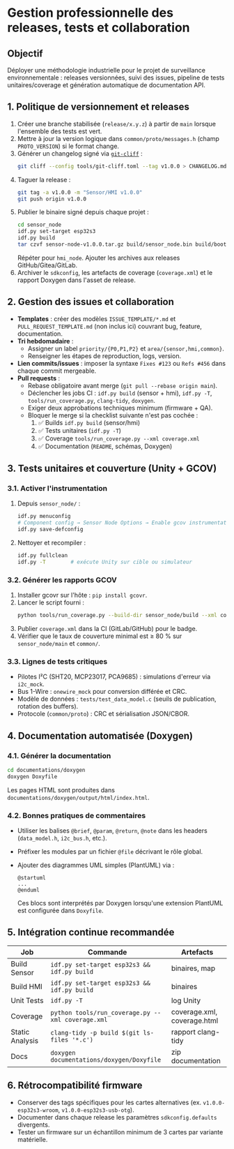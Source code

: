 # Gestion professionnelle des releases, tests et collaboration

## Objectif
Déployer une méthodologie industrielle pour le projet de surveillance environnementale : releases versionnées, suivi des issues,
pipeline de tests unitaires/coverage et génération automatique de documentation API.

## 1. Politique de versionnement et releases

1. Créer une branche stabilisée (`release/x.y.z`) à partir de `main` lorsque l'ensemble des tests est vert.
2. Mettre à jour la version logique dans `common/proto/messages.h` (champ `PROTO_VERSION`) si le format change.
3. Générer un changelog signé via [`git-cliff`](https://github.com/orhun/git-cliff) :
   ```bash
   git cliff --config tools/git-cliff.toml --tag v1.0.0 > CHANGELOG.md
   ```
4. Taguer la release :
   ```bash
   git tag -a v1.0.0 -m "Sensor/HMI v1.0.0"
   git push origin v1.0.0
   ```
5. Publier le binaire signé depuis chaque projet :
   ```bash
   cd sensor_node
   idf.py set-target esp32s3
   idf.py build
   tar czvf sensor-node-v1.0.0.tar.gz build/sensor_node.bin build/bootloader/bootloader.bin build/partition_table/partition-table.bin
   ```
   Répéter pour `hmi_node`. Ajouter les archives aux releases GitHub/Gitea/GitLab.
6. Archiver le `sdkconfig`, les artefacts de coverage (`coverage.xml`) et le rapport Doxygen dans l'asset de release.

## 2. Gestion des issues et collaboration

- **Templates** : créer des modèles `ISSUE_TEMPLATE/*.md` et `PULL_REQUEST_TEMPLATE.md` (non inclus ici) couvrant bug, feature, documentation.
- **Tri hebdomadaire** :
  - Assigner un label `priority/{P0,P1,P2}` et `area/{sensor,hmi,common}`.
  - Renseigner les étapes de reproduction, logs, version.
- **Lien commits/issues** : imposer la syntaxe `Fixes #123` ou `Refs #456` dans chaque commit mergeable.
- **Pull requests** :
  - Rebase obligatoire avant merge (`git pull --rebase origin main`).
  - Déclencher les jobs CI : `idf.py build` (sensor + hmi), `idf.py -T`, `tools/run_coverage.py`, `clang-tidy`, `doxygen`.
  - Exiger deux approbations techniques minimum (firmware + QA).
  - Bloquer le merge si la checklist suivante n'est pas cochée :
    1. ✅ Builds `idf.py build` (sensor/hmi)
    2. ✅ Tests unitaires (`idf.py -T`)
    3. ✅ Coverage `tools/run_coverage.py --xml coverage.xml`
    4. ✅ Documentation (`README`, schémas, Doxygen)

## 3. Tests unitaires et couverture (Unity + GCOV)

### 3.1. Activer l'instrumentation

1. Depuis `sensor_node/` :
   ```bash
   idf.py menuconfig
   # Component config → Sensor Node Options → Enable gcov instrumentation for unit tests
   idf.py save-defconfig
   ```
2. Nettoyer et recompiler :
   ```bash
   idf.py fullclean
   idf.py -T        # exécute Unity sur cible ou simulateur
   ```

### 3.2. Générer les rapports GCOV

1. Installer gcovr sur l'hôte : `pip install gcovr`.
2. Lancer le script fourni :
   ```bash
   python tools/run_coverage.py --build-dir sensor_node/build --xml coverage.xml --html coverage.html
   ```
3. Publier `coverage.xml` dans la CI (GitLab/GitHub) pour le badge.
4. Vérifier que le taux de couverture minimal est ≥ 80 % sur `sensor_node/main` et `common/`.

### 3.3. Lignes de tests critiques

- Pilotes I²C (SHT20, MCP23017, PCA9685) : simulations d'erreur via `i2c_mock`.
- Bus 1-Wire : `onewire_mock` pour conversion différée et CRC.
- Modèle de données : `tests/test_data_model.c` (seuils de publication, rotation des buffers).
- Protocole (`common/proto`) : CRC et sérialisation JSON/CBOR.

## 4. Documentation automatisée (Doxygen)

### 4.1. Générer la documentation

```bash
cd documentations/doxygen
doxygen Doxyfile
```

Les pages HTML sont produites dans `documentations/doxygen/output/html/index.html`.

### 4.2. Bonnes pratiques de commentaires

- Utiliser les balises `@brief`, `@param`, `@return`, `@note` dans les headers (`data_model.h`, `i2c_bus.h`, etc.).
- Préfixer les modules par un fichier `@file` décrivant le rôle global.
- Ajouter des diagrammes UML simples (PlantUML) via :

  ```plantuml
  @startuml
  ...
  @enduml
  ```

  Ces blocs sont interprétés par Doxygen lorsqu'une extension PlantUML est configurée dans `Doxyfile`.

## 5. Intégration continue recommandée

| Job | Commande | Artefacts |
|-----|----------|-----------|
| Build Sensor | `idf.py set-target esp32s3 && idf.py build` | binaires, map |
| Build HMI | `idf.py set-target esp32s3 && idf.py build` | binaires |
| Unit Tests | `idf.py -T` | log Unity |
| Coverage | `python tools/run_coverage.py --xml coverage.xml` | coverage.xml, coverage.html |
| Static Analysis | `clang-tidy -p build $(git ls-files '*.c')` | rapport clang-tidy |
| Docs | `doxygen documentations/doxygen/Doxyfile` | zip documentation |

## 6. Rétrocompatibilité firmware

- Conserver des tags spécifiques pour les cartes alternatives (ex. `v1.0.0-esp32s3-wroom`, `v1.0.0-esp32s3-usb-otg`).
- Documenter dans chaque release les paramètres `sdkconfig.defaults` divergents.
- Tester un firmware sur un échantillon minimum de 3 cartes par variante matérielle.

